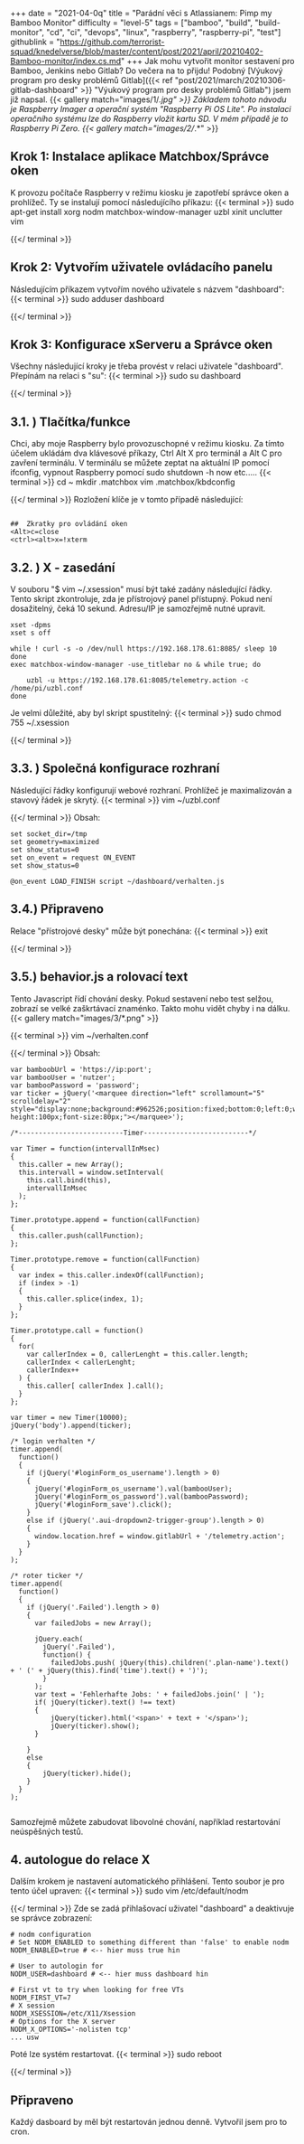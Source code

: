 +++
date = "2021-04-0q"
title = "Parádní věci s Atlassianem: Pimp my Bamboo Monitor"
difficulty = "level-5"
tags = ["bamboo", "build", "build-monitor", "cd", "ci", "devops", "linux", "raspberry", "raspberry-pi", "test"]
githublink = "https://github.com/terrorist-squad/knedelverse/blob/master/content/post/2021/april/20210402-Bamboo-monitor/index.cs.md"
+++
Jak mohu vytvořit monitor sestavení pro Bamboo, Jenkins nebo Gitlab? Do večera na to přijdu! Podobný [Výukový program pro desky problémů Gitlab]({{< ref "post/2021/march/20210306-gitlab-dashboard" >}} "Výukový program pro desky problémů Gitlab") jsem již napsal.
{{< gallery match="images/1/*.jpg" >}}
Základem tohoto návodu je Raspberry Imager a operační systém "Raspberry Pi OS Lite". Po instalaci operačního systému lze do Raspberry vložit kartu SD. V mém případě je to Raspberry Pi Zero.
{{< gallery match="images/2/*.*" >}}

## Krok 1: Instalace aplikace Matchbox/Správce oken
K provozu počítače Raspberry v režimu kiosku je zapotřebí správce oken a prohlížeč. Ty se instalují pomocí následujícího příkazu:
{{< terminal >}}
sudo apt-get install xorg nodm matchbox-window-manager uzbl xinit unclutter vim

{{</ terminal >}}

## Krok 2: Vytvořím uživatele ovládacího panelu
Následujícím příkazem vytvořím nového uživatele s názvem "dashboard":
{{< terminal >}}
sudo adduser dashboard

{{</ terminal >}}

## Krok 3: Konfigurace xServeru a Správce oken
Všechny následující kroky je třeba provést v relaci uživatele "dashboard". Přepínám na relaci s "su":
{{< terminal >}}
sudo su dashboard

{{</ terminal >}}

##  3.1. ) Tlačítka/funkce
Chci, aby moje Raspberry bylo provozuschopné v režimu kiosku. Za tímto účelem ukládám dva klávesové příkazy, Ctrl Alt X pro terminál a Alt C pro zavření terminálu. V terminálu se můžete zeptat na aktuální IP pomocí ifconfig, vypnout Raspberry pomocí sudo shutdown -h now etc.....
{{< terminal >}}
cd ~
mkdir .matchbox
vim .matchbox/kbdconfig

{{</ terminal >}}
Rozložení klíče je v tomto případě následující:
```

##  Zkratky pro ovládání oken
<Alt>c=close
<ctrl><alt>x=!xterm

```

##  3.2. ) X - zasedání
V souboru "$ vim ~/.xsession" musí být také zadány následující řádky. Tento skript zkontroluje, zda je přístrojový panel přístupný. Pokud není dosažitelný, čeká 10 sekund. Adresu/IP je samozřejmě nutné upravit.
```
xset -dpms
xset s off

while ! curl -s -o /dev/null https://192.168.178.61:8085/ sleep 10
done
exec matchbox-window-manager -use_titlebar no & while true; do
   
    uzbl -u https://192.168.178.61:8085/telemetry.action -c /home/pi/uzbl.conf
done

```
Je velmi důležité, aby byl skript spustitelný:
{{< terminal >}}
sudo chmod 755 ~/.xsession

{{</ terminal >}}

##  3.3. ) Společná konfigurace rozhraní
Následující řádky konfigurují webové rozhraní. Prohlížeč je maximalizován a stavový řádek je skrytý.
{{< terminal >}}
vim ~/uzbl.conf

{{</ terminal >}}
Obsah:
```
set socket_dir=/tmp
set geometry=maximized
set show_status=0
set on_event = request ON_EVENT
set show_status=0

@on_event LOAD_FINISH script ~/dashboard/verhalten.js

```

##  3.4.) Připraveno
Relace "přístrojové desky" může být ponechána:
{{< terminal >}}
exit

{{</ terminal >}}

##  3.5.) behavior.js a rolovací text
Tento Javascript řídí chování desky. Pokud sestavení nebo test selžou, zobrazí se velké zaškrtávací znaménko. Takto mohu vidět chyby i na dálku.
{{< gallery match="images/3/*.png" >}}

{{< terminal >}}
vim ~/verhalten.conf

{{</ terminal >}}
Obsah:
```
var bamboobUrl = 'https://ip:port';
var bambooUser = 'nutzer';
var bambooPassword = 'password';
var ticker = jQuery('<marquee direction="left" scrollamount="5" scrolldelay="2" style="display:none;background:#962526;position:fixed;bottom:0;left:0;width:100%;line-height:100px;font-size:80px;"></marquee>');

/*--------------------------Timer--------------------------*/

var Timer = function(intervallInMsec)
{
  this.caller = new Array();
  this.intervall = window.setInterval(
    this.call.bind(this),
    intervallInMsec
  );
};

Timer.prototype.append = function(callFunction)
{
  this.caller.push(callFunction);
};

Timer.prototype.remove = function(callFunction)
{
  var index = this.caller.indexOf(callFunction);
  if (index > -1) 
  {
    this.caller.splice(index, 1);
  }
};

Timer.prototype.call = function()
{
  for(
    var callerIndex = 0, callerLenght = this.caller.length;
    callerIndex < callerLenght;
    callerIndex++
  ) {
    this.caller[ callerIndex ].call();
  }
};

var timer = new Timer(10000);
jQuery('body').append(ticker);

/* login verhalten */
timer.append(
  function()
  {
    if (jQuery('#loginForm_os_username').length > 0)
    {
      jQuery('#loginForm_os_username').val(bambooUser);
      jQuery('#loginForm_os_password').val(bambooPassword);
      jQuery('#loginForm_save').click();
    }
    else if (jQuery('.aui-dropdown2-trigger-group').length > 0)
    {
      window.location.href = window.gitlabUrl + '/telemetry.action';
    }
  }
);

/* roter ticker */
timer.append(
  function()
  {
    if (jQuery('.Failed').length > 0)
    {
      var failedJobs = new Array();

      jQuery.each(
        jQuery('.Failed'),
        function() {
          failedJobs.push( jQuery(this).children('.plan-name').text() + ' (' + jQuery(this).find('time').text() + ')');
        }
      );
      var text = 'Fehlerhafte Jobs: ' + failedJobs.join(' | ');
      if( jQuery(ticker).text() !== text) 
      {
          jQuery(ticker).html('<span>' + text + '</span>');
          jQuery(ticker).show();
      }
      
    }
    else
    {
        jQuery(ticker).hide();
    }
  }
);


```
Samozřejmě můžete zabudovat libovolné chování, například restartování neúspěšných testů.
## 4. autologue do relace X
Dalším krokem je nastavení automatického přihlášení. Tento soubor je pro tento účel upraven:
{{< terminal >}}
sudo vim /etc/default/nodm

{{</ terminal >}}
Zde se zadá přihlašovací uživatel "dashboard" a deaktivuje se správce zobrazení:
```
# nodm configuration
# Set NODM_ENABLED to something different than 'false' to enable nodm
NODM_ENABLED=true # <-- hier muss true hin

# User to autologin for
NODM_USER=dashboard # <-- hier muss dashboard hin

# First vt to try when looking for free VTs
NODM_FIRST_VT=7
# X session
NODM_XSESSION=/etc/X11/Xsession
# Options for the X server
NODM_X_OPTIONS='-nolisten tcp'
... usw

```
Poté lze systém restartovat.
{{< terminal >}}
sudo reboot

{{</ terminal >}}

## Připraveno
Každý dasboard by měl být restartován jednou denně. Vytvořil jsem pro to cron.

